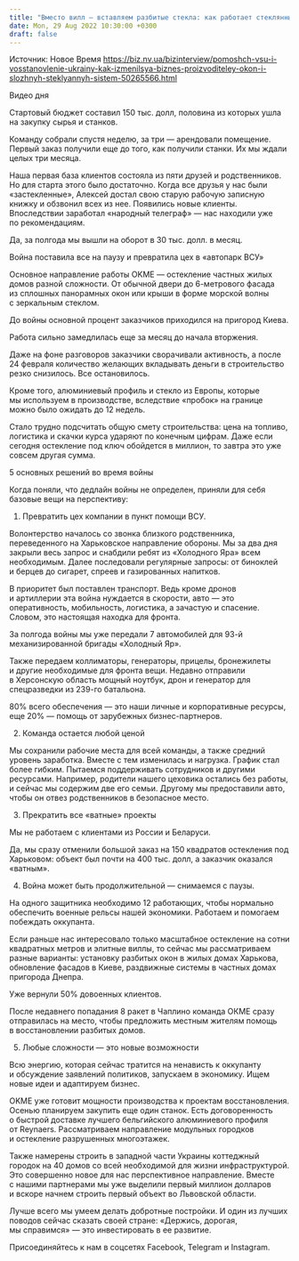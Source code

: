 ```yaml
---
title: "Вместо вилл — вставляем разбитые стекла: как работает стеклянный бизнес во время войны. — Евгений Довгун о кейсе ОКМЕ"
date: Mon, 29 Aug 2022 10:30:00 +0300
draft: false
---
```

Источник: Новое Время https://biz.nv.ua/bizinterview/pomoshch-vsu-i-vosstanovlenie-ukrainy-kak-izmenilsya-biznes-proizvoditeley-okon-i-slozhnyh-steklyannyh-sistem-50265566.html




 Видео дня   

Стартовый бюджет составил 150 тыс. долл, половина из которых ушла на закупку сырья и станков.

Команду собрали спустя неделю, за три — арендовали помещение. Первый заказ получили еще до того, как получили станки. Их мы ждали целых три месяца.

Наша первая база клиентов состояла из пяти друзей и родственников. Но для старта этого было достаточно. Когда все друзья у нас были «застекленные», Алексей достал свою старую рабочую записную книжку и обзвонил всех из нее. Появились новые клиенты. Впоследствии заработал «народный телеграф» — нас находили уже по рекомендациям.

Да, за полгода мы вышли на оборот в 30 тыс. долл. в месяц.

Война поставила все на паузу и превратила цех в «автопарк ВСУ»

Основное направление работы OKME — остекление частных жилых домов разной сложности. От обычной двери до 6-метрового фасада из сплошных панорамных окон или крыши в форме морской волны с зеркальным стеклом.

До войны основной процент заказчиков приходился на пригород Киева.

Работа сильно замедлилась еще за месяц до начала вторжения.

Даже на фоне разговоров заказчики сворачивали активность, а после 24 февраля количество желающих вкладывать деньги в строительство резко снизилось. Все остановилось.

Кроме того, алюминиевый профиль и стекло из Европы, которые мы используем в производстве, вследствие «пробок» на границе можно было ожидать до 12 недель.

Стало трудно подсчитать общую смету строительства: цена на топливо, логистика и скачки курса ударяют по конечным цифрам. Даже если сегодня остекление под ключ обойдется в миллион, то завтра это уже совсем другая сумма.

5 основных решений во время войны

Когда поняли, что дедлайн войны не определен, приняли для себя базовые вещи на перспективу:

1) Превратить цех компании в пункт помощи ВСУ.

Волонтерство началось со звонка близкого родственника, переведенного на Харьковское направление обороны. Мы за два дня закрыли весь запрос и снабдили ребят из «Холодного Яра» всем необходимым. Далее последовали регулярные запросы: от биноклей и берцев до сигарет, спреев и газированных напитков.

В приоритет был поставлен транспорт. Ведь кроме дронов и артиллерии эта война нуждается в скорости, авто — это оперативность, мобильность, логистика, а зачастую и спасение. Словом, это настоящая находка для фронта.

За полгода войны мы уже передали 7 автомобилей для 93-й механизированной бригады «Холодный Яр».

Также передаем коллиматоры, генераторы, прицелы, бронежилеты и другие необходимые для фронта вещи. Недавно отправили в Херсонскую область мощный ноутбук, дрон и генератор для спецразведки из 239-го батальона.

80% всего обеспечения — это наши личные и корпоративные ресурсы, еще 20% — помощь от зарубежных бизнес-партнеров.

2) Команда остается любой ценой

Мы сохранили рабочие места для всей команды, а также средний уровень заработка. Вместе с тем изменилась и нагрузка. График стал более гибким. Пытаемся поддерживать сотрудников и другими ресурсами. Например, родители нашего цеховика остались без работы, и сейчас мы содержим две его семьи. Другому мы предоставили авто, чтобы он отвез родственников в безопасное место.

3) Прекратить все «ватные» проекты

Мы не работаем с клиентами из России и Беларуси.

Да, мы сразу отменили большой заказ на 150 квадратов остекления под Харьковом: объект был почти на 400 тыс. долл, а заказчик оказался «ватным».

4) Война может быть продолжительной — снимаемся с паузы.

На одного защитника необходимо 12 работающих, чтобы нормально обеспечить военные рельсы нашей экономики. Работаем и помогаем побеждать оккупанта.

Если раньше нас интересовало только масштабное остекление на сотни квадратных метров и элитные виллы, то сейчас мы рассматриваем разные варианты: установку разбитых окон в жилых домах Харькова, обновление фасадов в Киеве, раздвижные системы в частных домах пригорода Днепра.

Уже вернули 50% довоенных клиентов.

 После недавнего попадания 8 ракет в Чаплино команда ОКМЕ сразу отправилась на место, чтобы предложить местным жителям помощь в восстановлении разбитых домов.

5) Любые сложности — это новые возможности

Всю энергию, которая сейчас тратится на ненависть к оккупанту и обсуждение заявлений политиков, запускаем в экономику. Ищем новые идеи и адаптируем бизнес.

OKME уже готовит мощности производства к проектам восстановления. Осенью планируем закупить еще один станок. Есть договоренность о быстрой доставке лучшего бельгийского алюминиевого профиля от Reynaers. Рассматриваем направление модульных городков и остекление разрушенных многоэтажек.

Также намерены строить в западной части Украины коттеджный городок на 40 домов со всей необходимой для жизни инфраструктурой. Это совершенно новое для нас перспективное направление. Вместе с нашими партнерами мы уже выделили первый миллион долларов и вскоре начнем строить первый объект во Львовской области.

Лучше всего мы умеем делать добротные постройки. И один из лучших поводов сейчас сказать своей стране: «Держись, дорогая, мы справимся» — это инвестировать в ее развитие.

Присоединяйтесь к нам в соцсетях Facebook, Telegram и Instagram.
